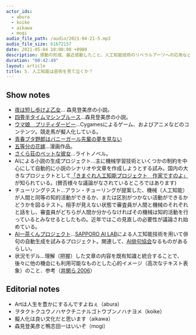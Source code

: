 ```yaml
---
actor_ids:
  - abura
  - koike
  - aikawa
  - mogi
audio_file_path: /audio/2021-04-21-5.mp3
audio_file_size: 61672157
date: 2021-05-04 10:00:00 +0900
description: 感動の形成、最近感動したこと、人工知能技術のリベラルアーツへの応用などについて語りました。
duration: "00:42:49"
layout: article
title: 5. 人工知能は芸術を見て泣くか？
---
```


## Show notes

- [夜は短し歩けよ乙女](https://promo.kadokawa.co.jp/feature/yoruhamijikashi/)... 森見登美彦の小説。
- [四畳半タイムマシンブルース](https://www.kadokawa.co.jp/product/322002000899/)...森見登美彦の小説。
- [ウマ娘　プリティダービー](https://umamusume.jp/)...Cygamesによるゲーム、およびアニメなどのコンテンツ。競走馬が擬人化している。
- [青春ブタ野郎はバニーガール先輩の夢を見ない](https://ao-buta.com/)
- [五等分の花嫁](https://kc.kodansha.co.jp/product?item=0000023177)...漫画作品。
- [さくら荘のペットな彼女](http://sakurasou.dengeki.com/books/)...ライトノベル。
- AIによる小説の生成プロジェクト...主に機械学習技術といくつかの制約を中心にして自動的に小説のシナリオや文章を作成しようとする試み。国内の大きなプロジェクトとして[「きまぐれ人工知能プロジェクト　作家ですのよ」](https://www.fun.ac.jp/~kimagure_ai/)が知られている。(賛否様々な議論がなされているところではあります)
- チューリングテスト...アラン・チューリングが提案した、機械（人工知能）が人間と同等の知的活動ができるか、または区別がつかない活動ができるかどうかを図るテスト。相手が見えない状態で審査員が人間と機械のそれぞれと話をし、審査員がどちらが人間か分からなければその機械は知的活動を行っているとみなせるとしたもの。近年ではこの見直しの必要性が議論され始めている。
- [AI一茶くんプロジェクト](https://www.s-ail.org/works/aihaiku/)...[SAPPORO AI LAB](https://www.s-ail.org/)による人工知能技術を用いて俳句の自動生成を試みるプロジェクト。関連して、[AI俳句協会](https://aihaiku.org/)なるものがあるらしい。
- 状況モデル...理解（把握）した文章の内容を既有知識と統合することで、後々に他の機会にも利用可能なものとした心的イメージ（高次なテキスト表象）のこと．参考（[井関ら 2006](https://www.jstage.jst.go.jp/article/jjep1953/54/4/54_464/_article/-char/ja/)）


## Editorial notes

- Artは人生を豊かにするんですよねぇ（abura）
- ヲタクトクユウノハヤクチニナルゴトウブンノハナヨメ（koike）
- 擬人化は良い文化だと思います（aikawa）
- 森見登美彦と鴨志田一はいいぞ（mogi）
